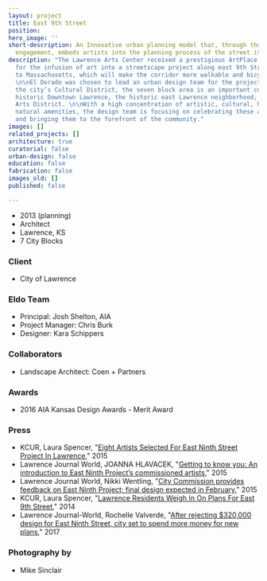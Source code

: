 ```yaml
---
layout: project
title: East 9th Street
position: 
hero_image: ''
short-description: An Innovative urban planning model that, through thoughtful public
  engagement, embeds artists into the planning process of the street itself.
description: "The Lawrence Arts Center received a prestigious ArtPlace grant award
  for the infusion of art into a streetscape project along east 9th Street, from Delaware
  to Massachusetts, which will make the corridor more walkable and bicycle-friendly.
  \n\nEl Dorado was chosen to lead an urban design team for the project. Located in
  the city’s Cultural District, the seven block area is an important connection between
  historic Downtown Lawrence, the historic east Lawrence neighborhood, and the Warehouse
  Arts District. \n\nWith a high concentration of artistic, cultural, historic and
  natural amenities, the design team is focusing on celebrating these aspects of Lawrence
  and bringing them to the forefront of the community."
images: []
related_projects: []
architecture: true
curatorial: false
urban-design: false
education: false
fabrication: false
images_old: []
published: false

---
```

* 2013 (planning)
* Architect
* Lawrence, KS
* 7 City Blocks

### Client

* City of Lawrence

### Eldo Team

* Principal: Josh Shelton, AIA
* Project Manager: Chris Burk
* Designer: Kara Schippers

### Collaborators

* Landscape Architect: Coen + Partners

### Awards

* 2016 AIA Kansas Design Awards - Merit Award

### Press

* KCUR, Laura Spencer, "[Eight Artists Selected For East Ninth Street Project In Lawrence](https://www.kcur.org/post/eight-artists-selected-east-ninth-street-project-lawrence#stream/0 )," 2015
* Lawrence Journal World, JOANNA HLAVACEK, "[Getting to know you: An introduction to East Ninth Project’s commissioned artists](https://www2.ljworld.com/news/2015/aug/05/getting-know-you-introduction-east-ninth-projects/ )," 2015
* Lawrence Journal World, Nikki Wentling, "[City Commission provides feedback on East Ninth Project; final design expected in February](http://www2.ljworld.com/news/2015/oct/20/city-commission-provides-feedback-east-ninth-proje/)," 2015
* KCUR, Laura Spencer, "[Lawrence Residents Weigh In On Plans For East 9th Street](https://www.kcur.org/post/lawrence-residents-weigh-plans-east-9th-street#stream/0)," 2014
* Lawrence Journal-World, Rochelle Valverde, "[After rejecting $320,000 design for East Ninth Street, city set to spend more money for new plans](https://www2.ljworld.com/weblogs/town_talk/2017/aug/07/after-rejecting-design-east-ninth-street-city-set/ )," 2017

### Photography by

* Mike Sinclair